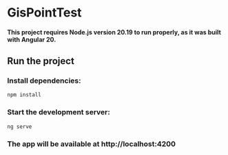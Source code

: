 # GisPointTest

#### **This project requires **Node.js version 20.19** to run properly, as it was built with Angular 20.**

## **Run the project**

### Install dependencies:
`npm install`

### Start the development server:

`ng serve`

### The app will be available at http://localhost:4200
